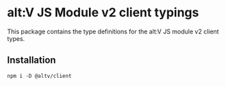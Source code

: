 # alt:V JS Module v2 client typings

This package contains the type definitions for the alt:V JS module v2 client types.

## Installation

```
npm i -D @altv/client
```
